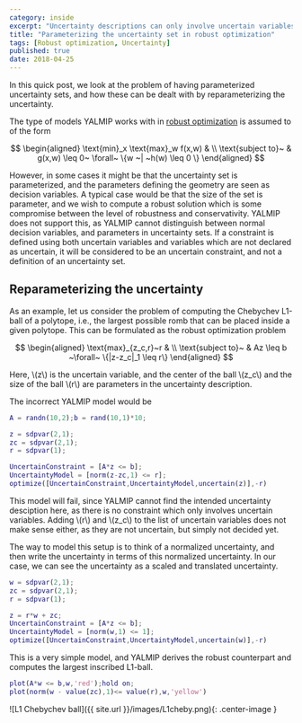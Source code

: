 ```yaml
---
category: inside
excerpt: "Uncertainty descriptions can only involve uncertain variables, so how can they be parameterized?"
title: "Parameterizing the uncertainty set in robust optimization"
tags: [Robust optimization, Uncertainty]
published: true
date: 2018-04-25
---
```


In this quick post, we look at the problem of having parameterized uncertainty sets, and how these can be dealt with by reparameterizing the uncertainty.

The type of models YALMIP works with in [robust optimization](/tutorial/robustoptimization) is assumed to of the form 

$$
\begin{aligned}
\text{min}_x \text{max}_w f(x,w) & \\
\text{subject to}~ & g(x,w) \leq 0~ \forall~ \{w ~| ~h(w) \leq 0 \}
\end{aligned}
$$

However, in some cases it might be that the uncertainty set is parameterized, and the parameters defining the geometry are seen as decision variables. A typical case would be that the size of the set is parameter, and we wish to compute a robust solution which is some compromise between the level of robustness and conservativity. YALMIP does not support this, as YALMIP cannot distinguish between normal decision variables, and parameters in uncertainty sets. If a constraint is defined using both uncertain variables and variables which are not declared as uncertain, it will be considered to be an uncertain constraint, and not a definition of an uncertainty set.

## Reparameterizing the uncertainty

As an example, let us consider the problem of computing the Chebychev L1-ball of a polytope, i.e., the largest possible romb that can be placed inside a given polytope. This can be formulated as the robust optimization problem

$$
\begin{aligned}
\text{max}_{z_c,r}~r & \\
\text{subject to}~ & Az \leq b ~\forall~ \{|z-z_c|_1 \leq r\}
\end{aligned}
$$

Here, \\(z\\) is the uncertain variable, and the center of the ball \\(z_c\\) and the size of the ball \\(r\\) are parameters in the uncertainty description.

The incorrect YALMIP model would be

````matlab
A = randn(10,2);b = rand(10,1)*10;

z = sdpvar(2,1);
zc = sdpvar(2,1);
r = sdpvar(1);

UncertainConstraint = [A*z <= b];
UncertaintyModel = [norm(z-zc,1) <= r];
optimize([UncertainConstraint,UncertaintyModel,uncertain(z)],-r)
````

This model will fail, since YALMIP cannot find the intended uncertainty desciption here, as there is no constraint which only involves uncertain variables. Adding \\(r\\) and \\(z_c\\) to the list of uncertain variables does not make sense either, as they are not uncertain, but simply not decided yet.

The way to model this setup is to think of a normalized uncertainty, and then write the uncertainty in terms of this normalized uncertainty. In our case, we can see the uncertainty as a scaled and translated uncertainty.

````matlab
w = sdpvar(2,1);
zc = sdpvar(2,1);
r = sdpvar(1);

z = r*w + zc;
UncertainConstraint = [A*z <= b];
UncertaintyModel = [norm(w,1) <= 1];
optimize([UncertainConstraint,UncertaintyModel,uncertain(w)],-r)
````

This is a very simple model, and YALMIP derives the robust counterpart and computes the largest inscribed L1-ball.

````matlab
plot(A*w <= b,w,'red');hold on;
plot(norm(w - value(zc),1)<= value(r),w,'yellow')
````

![L1 Chebychev ball]({{ site.url }}/images/L1cheby.png){: .center-image }
